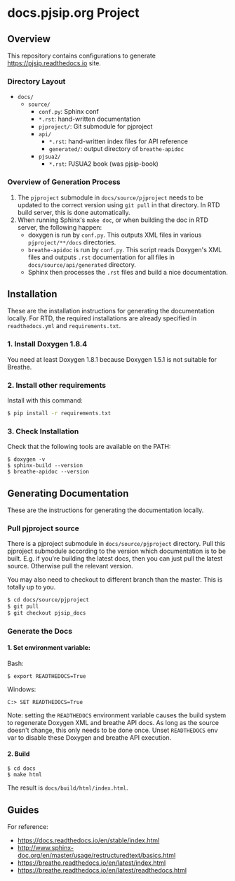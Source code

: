 # docs.pjsip.org Project

## Overview

This repository contains configurations to generate https://pjsip.readthedocs.io site.

### Directory Layout

- `docs/`
    - `source/`
        - `conf.py`: Sphinx conf
        - `*.rst`: hand-written documentation
        - `pjproject/`: Git submodule for pjproject
        - `api/`
            - `*.rst`: hand-written index files for API reference
            - `generated/`: output directory of `breathe-apidoc`
        - `pjsua2/`
            - `*.rst`: PJSUA2 book (was pjsip-book)



### Overview of Generation Process

1. The `pjproject` submodule in `docs/source/pjproject` needs to be updated
   to the correct version using `git pull` in that directory. In RTD build server, this is done automatically.
2. When running Sphinx's `make doc`, or when building the doc in RTD server, the following happen:
    * doxygen is run by `conf.py`. This outputs XML files in various `pjproject/**/docs` directories.
    * `breathe-apidoc` is run by `conf.py`. This script reads Doxygen's XML files and outputs
      `.rst` documentation for all files in `docs/source/api/generated` directory.
    * Sphinx then processes the `.rst` files and build a nice documentation.

## Installation

These are the installation instructions for generating the documentation locally. For RTD, the required installations are already specified in `readthedocs.yml` and `requirements.txt`. 

### 1. Install Doxygen 1.8.4

You need at least Doxygen 1.8.1 because Doxygen 1.5.1 is not suitable for Breathe.

### 2. Install other requirements

Install with this command:

```cmd
$ pip install -r requirements.txt
```
### 3. Check Installation

Check that the following tools are available on the PATH:

```
$ doxygen -v
$ sphinx-build --version
$ breathe-apidoc --version
```

## Generating Documentation

These are the instructions for generating the documentation locally.

### Pull pjproject source

There is a pjproject submodule in `docs/source/pjproject` directory. 
Pull this pjproject submodule according to the version which documentation is to be built.
E.g. if you're building the latest docs, then you can just pull the latest source.
Otherwise pull the relevant version.

You may also need to checkout to different branch than the master. This is totally
up to you. 

```sh
$ cd docs/source/pjproject
$ git pull
$ git checkout pjsip_docs
```


### Generate the Docs

#### 1. Set environment variable:

Bash:
```
$ export READTHEDOCS=True
``` 

Windows:
```
C:> SET READTHEDOCS=True
```

Note: setting the `READTHEDOCS` environment variable causes the build system to 
regenerate Doxygen XML and breathe API docs. As long as the source doesn't change,
this only needs to be done once. Unset `READTHEDOCS` env var to disable these 
Doxygen and breathe API execution.

#### 2. Build

```
$ cd docs
$ make html
```

The result is `docs/build/html/index.html`. 

## Guides

For reference:

- https://docs.readthedocs.io/en/stable/index.html
- http://www.sphinx-doc.org/en/master/usage/restructuredtext/basics.html
- https://breathe.readthedocs.io/en/latest/index.html
- https://breathe.readthedocs.io/en/latest/readthedocs.html

